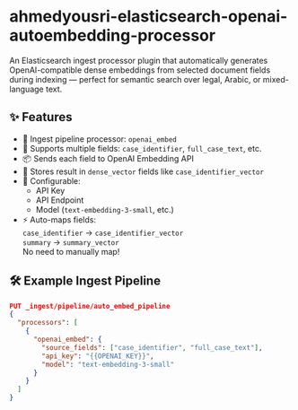 # ahmedyousri-elasticsearch-openai-autoembedding-processor

An Elasticsearch ingest processor plugin that automatically generates OpenAI-compatible dense embeddings from selected document fields during indexing — perfect for semantic search over legal, Arabic, or mixed-language text.

## ✨ Features

- 🔌 Ingest pipeline processor: `openai_embed`
- 📄 Supports multiple fields: `case_identifier`, `full_case_text`, etc.
- 📦 Sends each field to OpenAI Embedding API
- 🧠 Stores result in `dense_vector` fields like `case_identifier_vector`
- 🔧 Configurable:
  - API Key
  - API Endpoint
  - Model (`text-embedding-3-small`, etc.)
- ⚡ Auto-maps fields:  
  `case_identifier` → `case_identifier_vector`  
  `summary` → `summary_vector`  
  No need to manually map!

## 🛠 Example Ingest Pipeline

```json
PUT _ingest/pipeline/auto_embed_pipeline
{
  "processors": [
    {
      "openai_embed": {
        "source_fields": ["case_identifier", "full_case_text"],
        "api_key": "{{OPENAI_KEY}}",
        "model": "text-embedding-3-small"
      }
    }
  ]
}
